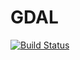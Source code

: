 # GDAL

[![Build Status](https://travis-ci.org/meggart/GDAL.jl.png)](https://travis-ci.org/meggart/GDAL.jl)
